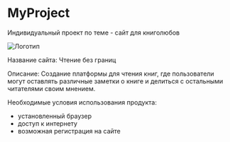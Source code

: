 # MyProject
Индивидуальный проект по теме - сайт для книголюбов

![Логотип](https://octodex.github.com/images/orderedlistocat.png "Логотип GitHub")

Название сайта:
Чтение без границ

Описание:
Создание платформы для чтения книг, где пользователи могут оставлять различные заметки о книге и делиться с остальными читателями своим мнением.

Необходимые условия использования продукта:
- установленный браузер
- доступ к интернету
- возможная регистрация на сайте

